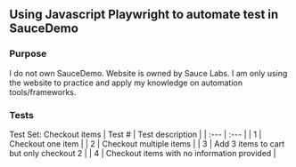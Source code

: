 ## Using Javascript Playwright to automate test in SauceDemo

### Purpose
I do not own SauceDemo. Website is owned by Sauce Labs. I am only using the website to practice and apply my knowledge on automation tools/frameworks.

### Tests
Test Set: Checkout items
| Test #      | Test description                            |
| :---        | :---                                        |
| 1           | Checkout one item                           |
| 2           | Checkout multiple items                     |
| 3           | Add 3 items to cart but only checkout 2     |
| 4           | Checkout items with no information provided |